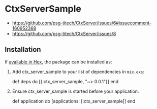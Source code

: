 # CtxServerSample

- https://github.com/psg-titech/CtxServer/issues/6#issuecomment-160952368
- https://github.com/psg-titech/CtxServer/issues/8

## Installation

If [available in Hex](https://hex.pm/docs/publish), the package can be installed as:

  1. Add ctx_server_sample to your list of dependencies in `mix.exs`:

        def deps do
          [{:ctx_server_sample, "~> 0.0.1"}]
        end

  2. Ensure ctx_server_sample is started before your application:

        def application do
          [applications: [:ctx_server_sample]]
        end
